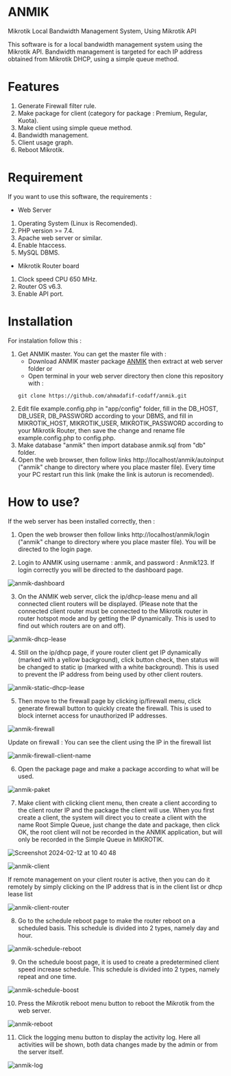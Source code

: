# ANMIK
Mikrotik Local Bandwidth Management System, Using Mikrotik API

This software is for a local bandwidth management system using the Mikrotik API. Bandwidth management is targeted for each IP address obtained from Mikrotik DHCP, using a simple queue method.

# Features
1. Generate Firewall filter rule.
2. Make package for client (category for package : Premium, Regular, Kuota).
3. Make client using simple queue method.
4. Bandwidth management.
5. Client usage graph.
6. Reboot Mikrotik.

# Requirement
If you want to use this software, the requirements :
- Web Server
1. Operating System (Linux is Recomended).
2. PHP version >= 7.4.
3. Apache web server or similar.
4. Enable htaccess.
5. MySQL DBMS.
- Mikrotik Router board
1. Clock speed CPU 650 MHz.
2. Router OS v6.3.
3. Enable API port.

# Installation
For instalation follow this :
1. Get ANMIK master. You can get the master file with :
   - Download ANMIK master package [ANMIK](https://github.com/ahmadafif-codaff/anmik/archive/refs/heads/master.zip) then extract at web server folder or
   - Open terminal in your web server directory then clone this repository with :
   ```shel
   git clone https://github.com/ahmadafif-codaff/anmik.git
   ```
2. Edit file example.config.php in "app/config" folder, fill in the DB_HOST, DB_USER, DB_PASSWORD according to your DBMS, and fill in MIKROTIK_HOST, MIKROTIK_USER, MIKROTIK_PASSWORD according to your Mikrotik Router, then save the change and rename file example.config.php to config.php.
3. Make database "anmik" then import database anmik.sql from "db" folder.
4. Open the web browser, then follow links http://localhost/anmik/autoinput ("anmik" change to directory where you place master file). Every time your PC restart run this link (make the link is autorun is recomended).

# How to use?
If the web server has been installed correctly, then :
1. Open the web browser then follow links http://localhost/anmik/login ("anmik" change to directory where you place master file). You will be directed to the login page.

2. Login to ANMIK using username : anmik, and password : Anmik123. If login correctly you will be directed to the dashboard page.

![anmik-dashboard](https://github.com/ahmadafif-codaff/master-img/assets/146537873/69e133c4-f669-4903-8f7b-d80608f9f8e6)

3. On the ANMIK web server, click the ip/dhcp-lease menu and all connected client routers will be displayed. (Please note that the connected client router must be connected to the Mikrotik router in router hotspot mode and by getting the IP dynamically. This is used to find out which routers are on and off).

![anmik-dhcp-lease](https://github.com/ahmadafif-codaff/master-img/assets/146537873/f12c635e-399c-4241-a9b0-a9014ff59bb0)

4. Still on the ip/dhcp page, if youre router client get IP dynamically (marked with a yellow background), click button check, then status will be changed to static ip (marked with a white background). This is used to prevent the IP address from being used by other client routers.

![anmik-static-dhcp-lease](https://github.com/ahmadafif-codaff/master-img/assets/146537873/b3e91a16-9855-4e3a-8dd4-74e830f4892a)

5. Then move to the firewall page by clicking ip/firewall menu, click generate firewall button to quickly create the firewall. This is used to block internet access for unauthorized IP addresses.

![anmik-firewall](https://github.com/ahmadafif-codaff/master-img/assets/146537873/dc4ade8b-7491-44f5-b0e4-f5a393ac4a52)

Update on firewall :
You can see the client using the IP in the firewall list
 
![anmik-firewall-client-name](https://github.com/ahmadafif-codaff/master-img/assets/146537873/9145c1cb-247b-4529-b0b5-fa2937c546fc)

6. Open the package page and make a package according to what will be used.

![anmik-paket](https://github.com/ahmadafif-codaff/master-img/assets/146537873/8f0b4eac-856d-4718-8846-ecce15201ca8)

7. Make client with clicking client menu, then create a client according to the client router IP and the package the client will use. When you first create a client, the system will direct you to create a client with the name Root Simple Queue, just change the date and package, then click OK, the root client will not be recorded in the ANMIK application, but will only be recorded in the Simple Queue in MIKROTIK.

![Screenshot 2024-02-12 at 10 40 48](https://github.com/ahmadafif-codaff/master-img/assets/146537873/7a2eaf24-8abe-46b9-a8ef-cf5371abd672)

![anmik-client](https://github.com/ahmadafif-codaff/master-img/assets/146537873/ea4871c0-8a98-492a-8184-d8dcca907532)

If remote management on your client router is active, then you can do it remotely by simply clicking on the IP address that is in the client list or dhcp lease list

![anmik-client-router](https://github.com/ahmadafif-codaff/master-img/assets/146537873/5aa4f75c-ece7-4154-879a-6783b54ddce7)

8. Go to the schedule reboot page to make the router reboot on a scheduled basis. This schedule is divided into 2 types, namely day and hour.

![anmik-schedule-reboot](https://github.com/ahmadafif-codaff/master-img/assets/146537873/e7704ab1-62fc-4df8-9ce1-3b17cbc8336c)

9. On the schedule boost page, it is used to create a predetermined client speed increase schedule. This schedule is divided into 2 types, namely repeat and one time.

![anmik-schedule-boost](https://github.com/ahmadafif-codaff/master-img/assets/146537873/a697bd05-db4a-4b9c-bfd8-a14847fc7482)

10. Press the Mikrotik reboot menu button to reboot the Mikrotik from the web server.

![anmik-reboot](https://github.com/ahmadafif-codaff/master-img/assets/146537873/03f7fbb7-86ea-437d-be22-180619d15a97)

11. Click the logging menu button to display the activity log. Here all activities will be shown, both data changes made by the admin or from the server itself.

![anmik-log](https://github.com/ahmadafif-codaff/master-img/assets/146537873/4cf8f2c3-c5ab-4a5c-953c-950b3c91a140)



